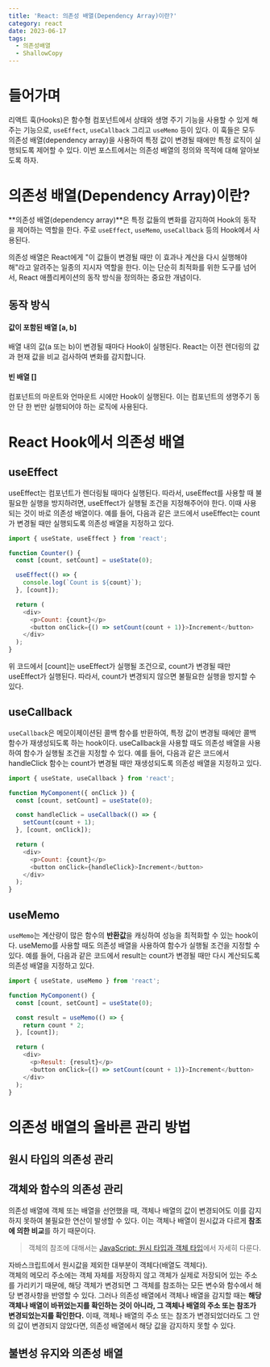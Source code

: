 ```yaml
---
title: 'React: 의존성 배열(Dependency Array)이란?'
category: react
date: 2023-06-17
tags:
  - 의존성배열
  - ShallowCopy
---
```


# 들어가며

리액트 훅(Hooks)은 함수형 컴포넌트에서 상태와 생명 주기 기능을 사용할 수 있게 해주는 기능으로, `useEffect`, `useCallback` 그리고 `useMemo` 등이 있다. 이 훅들은 모두 의존성 배열(dependency array)을 사용하여 특정 값이 변경될 때에만 특정 로직이 실행되도록 제어할 수 있다. 이번 포스트에서는 의존성 배열의 정의와 목적에 대해 알아보도록 하자.

# 의존성 배열(Dependency Array)이란?

**의존성 배열(dependency array)**은 특정 값들의 변화를 감지하여 Hook의 동작을 제어하는 역할을 한다. 주로 `useEffect`, `useMemo`, `useCallback` 등의 Hook에서 사용된다.

의존성 배열은 React에게 "이 값들이 변경될 때만 이 효과나 계산을 다시 실행해야 해"라고 알려주는 일종의 지시자 역할을 한다. 이는 단순히 최적화를 위한 도구를 넘어서, React 애플리케이션의 동작 방식을 정의하는 중요한 개념이다.

## 동작 방식

#### 값이 포함된 배열 [a, b]

배열 내의 값(a 또는 b)이 변경될 때마다 Hook이 실행된다. React는 이전 렌더링의 값과 현재 값을 비교 검사하여 변화를 감지합니다.

#### 빈 배열 []

컴포넌트의 마운트와 언마운트 시에만 Hook이 실행된다. 이는 컴포넌트의 생명주기 동안 단 한 번만 실행되어야 하는 로직에 사용된다.

# React Hook에서 의존성 배열

## useEffect

useEffect는 컴포넌트가 렌더링될 때마다 실행된다. 따라서, useEffect를 사용할 때 불필요한 실행을 방지하려면, useEffect가 실행될 조건을 지정해주어야 한다. 이때 사용되는 것이 바로 의존성 배열이다. 예를 들어, 다음과 같은 코드에서 useEffect는 count가 변경될 때만 실행되도록 의존성 배열을 지정하고 있다.

```js
import { useState, useEffect } from 'react';

function Counter() {
  const [count, setCount] = useState(0);

  useEffect(() => {
    console.log(`Count is ${count}`);
  }, [count]);

  return (
    <div>
      <p>Count: {count}</p>
      <button onClick={() => setCount(count + 1)}>Increment</button>
    </div>
  );
}
```

위 코드에서 [count]는 useEffect가 실행될 조건으로, count가 변경될 때만 useEffect가 실행된다. 따라서, count가 변경되지 않으면 불필요한 실행을 방지할 수 있다.

## useCallback

`useCallback`은 메모이제이션된 콜백 함수를 반환하여, 특정 값이 변경될 때에만 콜백 함수가 재생성되도록 하는 hook이다. useCallback을 사용할 때도 의존성 배열을 사용하여 함수가 실행될 조건을 지정할 수 있다. 예를 들어, 다음과 같은 코드에서 handleClick 함수는 count가 변경될 때만 재생성되도록 의존성 배열을 지정하고 있다.

```js
import { useState, useCallback } from 'react';

function MyComponent({ onClick }) {
  const [count, setCount] = useState(0);

  const handleClick = useCallback(() => {
    setCount(count + 1);
  }, [count, onClick]);

  return (
    <div>
      <p>Count: {count}</p>
      <button onClick={handleClick}>Increment</button>
    </div>
  );
}
```

## useMemo

`useMemo`는 계산량이 많은 함수의 **반환값**을 캐싱하여 성능을 최적화할 수 있는 hook이다. useMemo를 사용할 때도 의존성 배열을 사용하여 함수가 실행될 조건을 지정할 수 있다. 예를 들어, 다음과 같은 코드에서 result는 count가 변경될 때만 다시 계산되도록 의존성 배열을 지정하고 있다.

```js
import { useState, useMemo } from 'react';

function MyComponent() {
  const [count, setCount] = useState(0);

  const result = useMemo(() => {
    return count * 2;
  }, [count]);

  return (
    <div>
      <p>Result: {result}</p>
      <button onClick={() => setCount(count + 1)}>Increment</button>
    </div>
  );
}
```

# 의존성 배열의 올바른 관리 방법

## 원시 타입의 의존성 관리

## 객체와 함수의 의존성 관리

의존성 배열에 객체 또는 배열을 선언했을 때, 객체나 배열의 값이 변경되어도 이를 감지하지 못하여 불필요한 연산이 발생할 수 있다. 이는 객체나 배열이 원시값과 다르게 **참조에 의한 비교**를 하기 때문이다.

> 객체의 참조에 대해서는 [JavaScript: 원시 타입과 객체 타입](https://chamdom.blog/primitive-and-object/)에서 자세히 다룬다.

자바스크립트에서 원시값을 제외한 대부분이 객체다(배열도 객체다). <br/>
객체의 메모리 주소에는 객체 자체를 저장하지 않고 객체가 실제로 저장되어 있는 주소를 가리키기 때문에, 해당 객체가 변경되면 그 객체를 참조하는 모든 변수와 함수에서 해당 변경사항을 반영할 수 있다. 그러나 의존성 배열에서 객체나 배열을 감지할 때는 **해당 객체나 배열이 바뀌었는지를 확인하는 것이 아니라, 그 객체나 배열의 주소 또는 참조가 변경되었는지를 확인한다.** 이때, 객체나 배열의 주소 또는 참조가 변경되었더라도 그 안의 값이 변경되지 않았다면, 의존성 배열에서 해당 값을 감지하지 못할 수 있다.

## 불변성 유지와 의존성 배열
